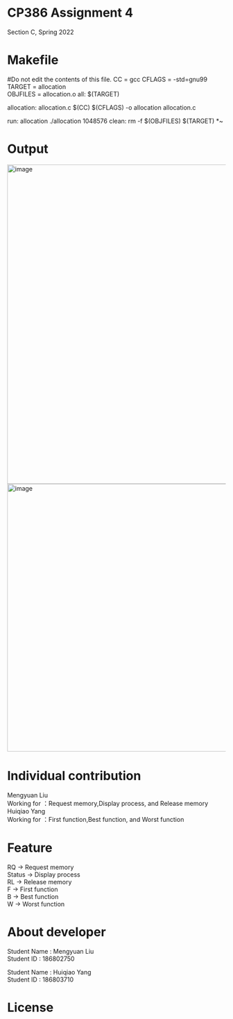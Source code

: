 CP386 Assignment 4 
==================
Section C, Spring 2022

Makefile
========
#Do not edit the contents of this file.
CC = gcc
CFLAGS = -std=gnu99
TARGET = allocation  
OBJFILES = allocation.o
all: $(TARGET)

allocation: allocation.c
	$(CC) $(CFLAGS) -o allocation allocation.c
	
run: allocation
	./allocation 1048576
clean:
	rm -f $(OBJFILES) $(TARGET) *~ 
  
 Output
 ======
<img width="736" alt="image" src="https://user-images.githubusercontent.com/84728523/180583992-43e5a589-909e-49b0-a16b-58936f236606.png">
<img width="617" alt="image" src="https://user-images.githubusercontent.com/84728523/180584008-7cc969a9-f4d0-441d-ac75-ca0462c7b374.png">

Individual contribution
=======================
Mengyuan Liu  
Working for ：Request memory,Display process, and Release memory  
Huiqiao Yang  
Working for ：First function,Best function, and Worst function  

Feature
====
RQ -> Request memory  
Status -> Display process  
RL -> Release memory  
F -> First function  
B -> Best function  
W -> Worst function

About developer
======
Student Name : Mengyuan Liu  
Student ID : 186802750  

Student Name : Huiqiao Yang  
Student ID : 186803710

License
=======

